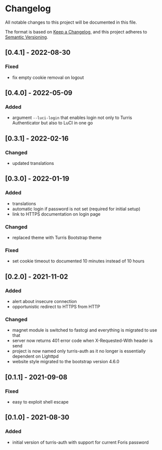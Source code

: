 # Changelog
All notable changes to this project will be documented in this file.

The format is based on [Keep a Changelog](https://keepachangelog.com/en/1.0.0/),
and this project adheres to [Semantic Versioning](https://semver.org/spec/v2.0.0.html).

## [0.4.1] - 2022-08-30
### Fixed
- fix empty cookie removal on logout


## [0.4.0] - 2022-05-09
### Added
- argument `--luci-login` that enables login not only to Turris Authenticator
  but also to LuCI in one go


## [0.3.1] - 2022-02-16
### Changed
- updated translations


## [0.3.0] - 2022-01-19
### Added
- translations
- automatic login if password is not set (required for initial setup)
- link to HTTPS documentation on login page

### Changed
- replaced theme with Turris Bootstrap theme

### Fixed
- set cookie timeout to documented 10 minutes instead of 10 hours


## [0.2.0] - 2021-11-02
### Added
- alert about insecure connection
- opportunistic redirect to HTTPS from HTTP

### Changed
- magnet module is switched to fastcgi and everything is migrated to use that
- server now returns 401 error code when X-Requested-With header is send
- project is now named only turris-auth as it no longer is essentially dependent
  on Lighttpd
- website style migrated to the bootstrap version 4.6.0


## [0.1.1] - 2021-09-08
### Fixed
- easy to exploit shell escape


## [0.1.0] - 2021-08-30
### Added
- initial version of turris-auth with support for current Foris password
